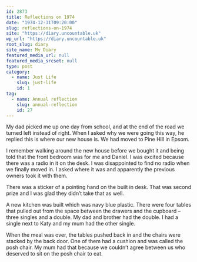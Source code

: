 ```yaml
---
id: 2873
title: Reflections on 1974
date: "1974-12-31T09:20:00"
slug: reflections-on-1974
site: "https://diary.uncountable.uk"
wp_url: "https://diary.uncountable.uk"
root_slug: diary
site_name: My Diary
featured_media_url: null
featured_media_srcset: null
type: post
category:
  - name: Just Life
    slug: just-life
    id: 1
tag:
  - name: Annual reflection
    slug: annual-reflection
    id: 27
---
```



<p>My dad picked me up one day from school, and at the end of the road we turned left instead of right.  When I asked why we were going this way, he replied this is where our new house is.  We had moved to Pine Hill in Epsom.</p>



<p>I remember walking around the new house before we bought it and being told that the front bedroom was for me and Daniel.  I was excited because there was a radio in it on the desk.  I was disappointed to find no radio when we finally moved in.  I asked where it was and apparently the previous owners took it with them.  </p>



<p>There was a sticker of a pointing hand on the built in desk.  That was second prize and I was glad they didn&#8217;t take that as well.</p>



<p>A new kitchen was built which was navy blue plastic.  There were four tables that pulled out from the space between the drawers and the cupboard &#8211; three singles and a double.  My dad and brother had the double.  I had a single next to Katy and my mum had the other single.  </p>



<p>When the meal was over, the tables pushed back in and the chairs were stacked by the back door.  One of them had a cushion and was called the posh chair.  My mum had that because we couldn&#8217;t agree between us who deserved to sit on the posh chair to eat.</p>
